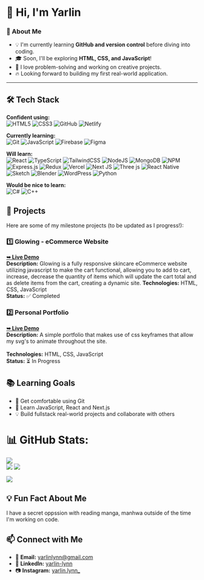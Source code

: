 # 👋 Hi, I'm Yarlin

### 🎯 About Me

- 💡 I'm currently learning **GitHub and version control** before diving into coding.
- 🎓 Soon, I'll be exploring **HTML, CSS, and JavaScript**!
- 🤖 I love problem-solving and working on creative projects.
- 🔥 Looking forward to building my first real-world application.

---

## 🛠️ Tech Stack

**Confident using:** <br/>
![HTML5](https://img.shields.io/badge/html5-%23E34F26.svg?style=for-the-badge&logo=html5&logoColor=white) ![CSS3](https://img.shields.io/badge/css3-%231572B6.svg?style=for-the-badge&logo=css3&logoColor=white) ![GitHub](https://img.shields.io/badge/github-%23121011.svg?style=for-the-badge&logo=github&logoColor=white) ![Netlify](https://img.shields.io/badge/netlify-%23000000.svg?style=for-the-badge&logo=netlify&logoColor=#00C7B7)

**Currently learning:** <br/>
![Git](https://img.shields.io/badge/git-%23F05033.svg?style=for-the-badge&logo=git&logoColor=white) ![JavaScript](https://img.shields.io/badge/javascript-%23323330.svg?style=for-the-badge&logo=javascript&logoColor=%23F7DF1E) ![Firebase](https://img.shields.io/badge/firebase-%23039BE5.svg?style=for-the-badge&logo=firebase) ![Figma](https://img.shields.io/badge/figma-%23F24E1E.svg?style=for-the-badge&logo=figma&logoColor=white)

**Will learn:** <br/>
![React](https://img.shields.io/badge/react-%2320232a.svg?style=for-the-badge&logo=react&logoColor=%2361DAFB) ![TypeScript](https://img.shields.io/badge/typescript-%23007ACC.svg?style=for-the-badge&logo=typescript&logoColor=white) ![TailwindCSS](https://img.shields.io/badge/tailwindcss-%2338B2AC.svg?style=for-the-badge&logo=tailwind-css&logoColor=white) ![NodeJS](https://img.shields.io/badge/node.js-6DA55F?style=for-the-badge&logo=node.js&logoColor=white) ![MongoDB](https://img.shields.io/badge/MongoDB-%234ea94b.svg?style=for-the-badge&logo=mongodb&logoColor=white) ![NPM](https://img.shields.io/badge/NPM-%23CB3837.svg?style=for-the-badge&logo=npm&logoColor=white) ![Express.js](https://img.shields.io/badge/express.js-%23404d59.svg?style=for-the-badge&logo=express&logoColor=%2361DAFB) ![Redux](https://img.shields.io/badge/redux-%23593d88.svg?style=for-the-badge&logo=redux&logoColor=white) ![Vercel](https://img.shields.io/badge/vercel-%23000000.svg?style=for-the-badge&logo=vercel&logoColor=white) ![Next JS](https://img.shields.io/badge/Next-black?style=for-the-badge&logo=next.js&logoColor=white) ![Three js](https://img.shields.io/badge/threejs-black?style=for-the-badge&logo=three.js&logoColor=white) ![React Native](https://img.shields.io/badge/react_native-%2320232a.svg?style=for-the-badge&logo=react&logoColor=%2361DAFB) ![Sketch](https://img.shields.io/badge/Sketch-FFB387?style=for-the-badge&logo=sketch&logoColor=black) ![Blender](https://img.shields.io/badge/blender-%23F5792A.svg?style=for-the-badge&logo=blender&logoColor=white) ![WordPress](https://img.shields.io/badge/WordPress-%23117AC9.svg?style=for-the-badge&logo=WordPress&logoColor=white) ![Python](https://img.shields.io/badge/python-3670A0?style=for-the-badge&logo=python&logoColor=ffdd54)

**Would be nice to learn:** <br/>
![C#](https://img.shields.io/badge/c%23-%23239120.svg?style=for-the-badge&logo=csharp&logoColor=white) ![C++](https://img.shields.io/badge/c++-%2300599C.svg?style=for-the-badge&logo=c%2B%2B&logoColor=white)

## 📌 Projects

Here are some of my milestone projects (to be updated as I progress!):

### 1️⃣ Glowing - eCommerce Website

<a href="https://glowing-skincare-ecommerce-website.netlify.app/"><strong>➥ Live Demo</strong></a> <br/>
**Description:** Glowing is a fully responsive skincare eCommerce website utilizing javascript to make the cart functional, allowing you to add to cart, increase, decrease the quantity of items which will update the cart total and as delete items from the cart, creating a dynamic site.
**Technologies:** HTML, CSS, JavaScript <br/>
**Status:** ✅ Completed <br/>

### 2️⃣ Personal Portfolio

<a href="https://yarlinlynn-portfolio.netlify.app/"><strong>➥ Live Demo</strong></a><br/>
**Description:** A simple portfolio that makes use of css keyframes that allow my svg's to animate throughout the site.<br/>  
**Technologies:** HTML, CSS, JavaScript<br/>
**Status:** ⏳ In Progress

## 📚 Learning Goals

- 🚀 Get comfortable using Git
- 🎨 Learn JavaScript, React and Next.js
- 💡 Build fullstack real-world projects and collaborate with others

# 📊 GitHub Stats:

![](https://github-readme-stats.vercel.app/api?username=yarlinlynn&theme=dark&hide_border=false&include_all_commits=true&count_private=true)<br/>
![](https://nirzak-streak-stats.vercel.app/?user=yarlinlynn&theme=dark&hide_border=false)
![](https://github-readme-stats.vercel.app/api/top-langs/?username=yarlinlynn&theme=dark&hide_border=false&include_all_commits=true&count_private=true&layout=compact)<br/>

[![](https://visitcount.itsvg.in/api?id=yarlinlynn&icon=0&color=0)](https://visitcount.itsvg.in)

## 💡 Fun Fact About Me

I have a secret oppssion with reading manga, manhwa outside of the time I'm working on code.

## 📫 Connect with Me

- 📩 **Email:** [yarlinlynn@gmail.com](mailto:yarlinlynn@gmail.com)
- 🔗 **LinkedIn:** [yarlin-lynn](https://linkedin.com/in/yarlin-lynn)
- 📷 **Instagram:** [yarlin.lynn\_](https://www.instagram.com/yarlin.lynn_)
